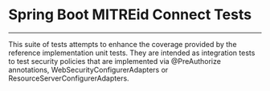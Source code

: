 # Spring Boot MITREid Connect Tests
---

This suite of tests attempts to enhance the coverage provided by the reference implementation unit tests. They are intended as integration tests to test security policies that are implemented via @PreAuthorize annotations, WebSecurityConfigurerAdapters or ResourceServerConfigurerAdapters.